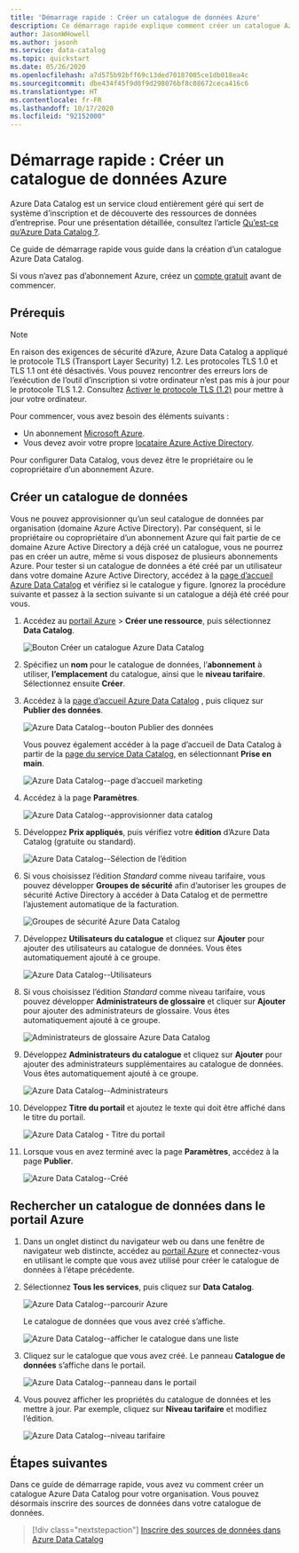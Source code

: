 ```yaml
---
title: 'Démarrage rapide : Créer un catalogue de données Azure'
description: Ce démarrage rapide explique comment créer un catalogue Azure Data Catalog à l’aide du portail Azure.
author: JasonWHowell
ms.author: jasonh
ms.service: data-catalog
ms.topic: quickstart
ms.date: 05/26/2020
ms.openlocfilehash: a7d575b92bff69c13ded70187005ce1db018ea4c
ms.sourcegitcommit: dbe434f45f9d0f9d298076bf8c08672ceca416c6
ms.translationtype: HT
ms.contentlocale: fr-FR
ms.lasthandoff: 10/17/2020
ms.locfileid: "92152000"
---
```

# <a name="quickstart-create-an-azure-data-catalog"></a>Démarrage rapide : Créer un catalogue de données Azure

Azure Data Catalog est un service cloud entièrement géré qui sert de système d’inscription et de découverte des ressources de données d’entreprise. Pour une présentation détaillée, consultez l’article [Qu’est-ce qu’Azure Data Catalog ?](overview.md).

Ce guide de démarrage rapide vous guide dans la création d’un catalogue Azure Data Catalog.

Si vous n’avez pas d’abonnement Azure, créez un [compte gratuit](https://azure.microsoft.com/free/?WT.mc_id=A261C142F) avant de commencer.

## <a name="prerequisites"></a>Prérequis

> [!Note]
> En raison des exigences de sécurité d’Azure, Azure Data Catalog a appliqué le protocole TLS (Transport Layer Security) 1.2. Les protocoles TLS 1.0 et TLS 1.1 ont été désactivés. Vous pouvez rencontrer des erreurs lors de l’exécution de l’outil d’inscription si votre ordinateur n’est pas mis à jour pour le protocole TLS 1.2. Consultez [Activer le protocole TLS (1.2)](/mem/configmgr/core/plan-design/security/enable-tls-1-2) pour mettre à jour votre ordinateur.

Pour commencer, vous avez besoin des éléments suivants :

* Un abonnement [Microsoft Azure](https://azure.microsoft.com/).
* Vous devez avoir votre propre [locataire Azure Active Directory](../active-directory/fundamentals/active-directory-access-create-new-tenant.md).

Pour configurer Data Catalog, vous devez être le propriétaire ou le copropriétaire d’un abonnement Azure.

## <a name="create-a-data-catalog"></a>Créer un catalogue de données

Vous ne pouvez approvisionner qu’un seul catalogue de données par organisation (domaine Azure Active Directory). Par conséquent, si le propriétaire ou copropriétaire d’un abonnement Azure qui fait partie de ce domaine Azure Active Directory a déjà créé un catalogue, vous ne pourrez pas en créer un autre, même si vous disposez de plusieurs abonnements Azure. Pour tester si un catalogue de données a été créé par un utilisateur dans votre domaine Azure Active Directory, accédez à la [page d’accueil Azure Data Catalog](http://azuredatacatalog.com) et vérifiez si le catalogue y figure. Ignorez la procédure suivante et passez à la section suivante si un catalogue a déjà été créé pour vous.

1. Accédez au [portail Azure](https://portal.azure.com) > **Créer une ressource**, puis sélectionnez **Data Catalog**.

    ![Bouton Créer un catalogue Azure Data Catalog](media/data-catalog-get-started/data-catalog-create.png)

2. Spécifiez un **nom** pour le catalogue de données, l’**abonnement** à utiliser, **l’emplacement** du catalogue, ainsi que le **niveau tarifaire**. Sélectionnez ensuite **Créer**.

3. Accédez à la [page d’accueil Azure Data Catalog](http://azuredatacatalog.com) , puis cliquez sur **Publier des données**.

   ![Azure Data Catalog--bouton Publier des données](media/data-catalog-get-started/data-catalog-publish-data.png)

   Vous pouvez également accéder à la page d’accueil de Data Catalog à partir de la [page du service Data Catalog](https://azure.microsoft.com/services/data-catalog), en sélectionnant **Prise en main**.

   ![Azure Data Catalog--page d’accueil marketing](media/data-catalog-get-started/data-catalog-marketing-landing-page.png)

4. Accédez à la page **Paramètres**.

    ![Azure Data Catalog--approvisionner data catalog](media/data-catalog-get-started/data-catalog-create-azure-data-catalog.png)

5. Développez **Prix appliqués**, puis vérifiez votre **édition** d’Azure Data Catalog (gratuite ou standard).

    ![Azure Data Catalog--Sélection de l’édition](media/data-catalog-get-started/data-catalog-create-catalog-select-edition.png)

6. Si vous choisissez l’édition *Standard* comme niveau tarifaire, vous pouvez développer **Groupes de sécurité** afin d’autoriser les groupes de sécurité Active Directory à accéder à Data Catalog et de permettre l’ajustement automatique de la facturation.

    ![Groupes de sécurité Azure Data Catalog](media/data-catalog-get-started/data-catalog-standard-security-groups.png)

7. Développez **Utilisateurs du catalogue** et cliquez sur **Ajouter** pour ajouter des utilisateurs au catalogue de données. Vous êtes automatiquement ajouté à ce groupe.

    ![Azure Data Catalog--Utilisateurs](media/data-catalog-get-started/data-catalog-add-catalog-user.png)

8. Si vous choisissez l’édition *Standard* comme niveau tarifaire, vous pouvez développer **Administrateurs de glossaire** et cliquer sur **Ajouter** pour ajouter des administrateurs de glossaire. Vous êtes automatiquement ajouté à ce groupe.

    ![Administrateurs de glossaire Azure Data Catalog](media/data-catalog-get-started/data-catalog-standard-glossary-admin.png)

9. Développez **Administrateurs du catalogue** et cliquez sur **Ajouter** pour ajouter des administrateurs supplémentaires au catalogue de données. Vous êtes automatiquement ajouté à ce groupe.

    ![Azure Data Catalog--Administrateurs](media/data-catalog-get-started/data-catalog-add-catalog-admins.png)

10. Développez **Titre du portail** et ajoutez le texte qui doit être affiché dans le titre du portail.

    ![Azure Data Catalog - Titre du portail](media/data-catalog-get-started/data-catalog-portal-title.png)

11. Lorsque vous en avez terminé avec la page **Paramètres**, accédez à la page **Publier**.

    ![Azure Data Catalog--Créé](media/data-catalog-get-started/data-catalog-created.png)

## <a name="find-a-data-catalog-in-the-azure-portal"></a>Rechercher un catalogue de données dans le portail Azure

1. Dans un onglet distinct du navigateur web ou dans une fenêtre de navigateur web distincte, accédez au [portail Azure](https://portal.azure.com) et connectez-vous en utilisant le compte que vous avez utilisé pour créer le catalogue de données à l’étape précédente.

2. Sélectionnez **Tous les services**, puis cliquez sur **Data Catalog**.

    ![Azure Data Catalog--parcourir Azure](media/data-catalog-get-started/data-catalog-browse-azure-portal.png)

    Le catalogue de données que vous avez créé s’affiche.

    ![Azure Data Catalog--afficher le catalogue dans une liste](media/data-catalog-get-started/data-catalog-azure-portal-show-catalog.png)

3. Cliquez sur le catalogue que vous avez créé. Le panneau **Catalogue de données** s’affiche dans le portail.

   ![Azure Data Catalog--panneau dans le portail](media/data-catalog-get-started/data-catalog-blade-azure-portal.png)

4. Vous pouvez afficher les propriétés du catalogue de données et les mettre à jour. Par exemple, cliquez sur **Niveau tarifaire** et modifiez l’édition.

    ![Azure Data Catalog--niveau tarifaire](media/data-catalog-get-started/data-catalog-change-pricing-tier.png)

## <a name="next-steps"></a>Étapes suivantes

Dans ce guide de démarrage rapide, vous avez vu comment créer un catalogue Azure Data Catalog pour votre organisation. Vous pouvez désormais inscrire des sources de données dans votre catalogue de données.

> [!div class="nextstepaction"]
> [Inscrire des sources de données dans Azure Data Catalog](data-catalog-how-to-register.md)